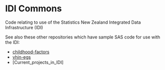 # IDI Commons

Code relating to use of the Statistics New Zealand Integrated Data Infrastructure (IDI)

See also these other repositories which have sample SAS code for use with the IDI:

* [childhood-factors](https://github.com/StatisticsNZ/childhood-factors)
* [vhin-egs](https://github.com/StatisticsNZ/vhin-egs)
* [Current_projects_in_IDI]
